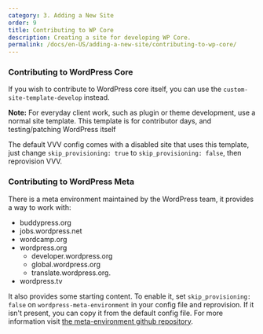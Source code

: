 ```yaml
---
category: 3. Adding a New Site
order: 9
title: Contributing to WP Core
description: Creating a site for developing WP Core.
permalink: /docs/en-US/adding-a-new-site/contributing-to-wp-core/
---
```


### Contributing to WordPress Core

If you wish to contribute to WordPress core itself, you can use the `custom-site-template-develop` instead.

**Note:** For everyday client work, such as plugin or theme development, use a normal site template. This template is for contributor days, and testing/patching WordPress itself

The default VVV config comes with a disabled site that uses this template, just change `skip_provisioning: true` to `skip_provisioning: false`, then reprovision VVV.

### Contributing to WordPress Meta

There is a meta environment maintained by the WordPress team, it provides a way to work with:

 - buddypress.org
 - jobs.wordpress.net
 - wordcamp.org
 - wordpress.org
   - developer.wordpress.org
   - global.wordpress.org
   - translate.wordpress.org.
 - wordpress.tv

It also provides some starting content. To enable it, set `skip_provisioning: false` on `wordpress-meta-environment` in your config file and reprovision. If it isn't present, you can copy it from the default config file. For more information visit [the meta-environment github repository](https://github.com/WordPress/meta-environment).